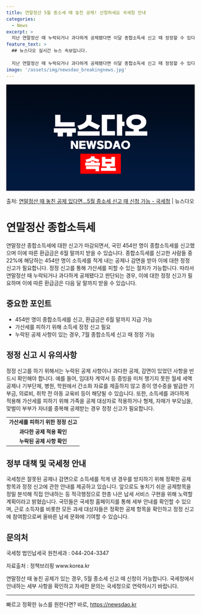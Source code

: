 ```yaml
---
title: 연말정산 5월 종소세 때 놓친 공제! 신청하세요 국세청 안내
categories:
  - News
excerpt: >
  지난 연말정산 때 누락되거나 과다하게 공제됐다면 이달 종합소득세 신고 때 정정할 수 있다. 7일 국세청에 따…
feature_text: >
  ## 뉴스다오 실시간 뉴스 속보입니다.

  지난 연말정산 때 누락되거나 과다하게 공제됐다면 이달 종합소득세 신고 때 정정할 수 있다. 7일 국세청에 따…
image: '/assets/img/newsdao_breakingnews.jpg'
---
```


![뉴스다오 속보](/assets/img/newsdao_breakingnews.jpg)

<p>출처: <a href="https://newsdao.kr/3738" rel="dofollow">연말정산 때 놓친 공제 있다면…5월 종소세 신고 때 신청 가능 - 국세청</a> | 뉴스다오</p>

<h1>연말정산 종합소득세</h1>
<p data-ke-size="size16">연말정산 종합소득세에 대한 신고가 마감되면서, 국민 454만 명이 종합소득세를 신고했으며 이에 따른 환급금은 6월 말까지 받을 수 있습니다. 종합소득세를 신고한 사람들 중 22%에 해당하는 454만 명이 소득세를 적게 내는 공제나 감면을 받아 이에 대한 정정 신고가 필요합니다. 정정 신고를 통해 가산세를 피할 수 있는 절차가 가능합니다. 따라서 연말정산 때 누락되거나 과다하게 공제됐다고 판단되는 경우, 이에 대한 정정 신고가 필요하며 이에 따른 환급금은 다음 달 말까지 받을 수 있습니다.</p>

<h2 data-ke-size="size26">중요한 포인트</h2>
<ul>
    <li>454만 명이 종합소득세를 신고, 환급금은 6월 말까지 지급 가능</li>
    <li>가산세를 피하기 위해 소득세 정정 신고 필요</li>
    <li>누락된 공제 사항이 있는 경우, 7월 종합소득세 신고 때 정정 가능</li>
</ul>

<h2 data-ke-size="size26">정정 신고 시 유의사항</h2>
<p data-ke-size="size16">정정 신고를 하기 위해서는 누락된 공제 사항이나 과다한 공제, 감면이 있었던 사항을 반드시 확인해야 합니다. 예를 들어, 임대차 계약서 등 증빙을 미처 챙기지 못한 월세 세액공제나 기부단체, 병원, 학원에서 간소화 자료를 제출하지 않고 종이 영수증을 발급한 기부금, 의료비, 취학 전 아동 교육비 등이 해당될 수 있습니다. 또한, 소득세를 과다하게 적용해 가산세를 피하기 위해 가족을 공제 대상자로 적용하거나 형제, 자매가 부모님을, 맞벌이 부부가 자녀를 중복해 공제받는 경우 정정 신고가 필요합니다.</p>
<table>
    <tr>
        <td style="text-align: center; height: 17px;"><b>가산세를 피하기 위한 정정 신고</b></td>
    </tr>
    <tr>
        <td style="text-align: center; height: 17px;"><b>과다한 공제 적용 확인</b></td>
    </tr>
    <tr>
        <td style="text-align: center; height: 17px;"><b>누락된 공제 사항 확인</b></td>
    </tr>
</table>

<h2 data-ke-size="size26">정부 대책 및 국세청 안내</h2>
<p data-ke-size="size16">국세청은 잘못된 공제나 감면으로 소득세를 적게 낸 경우를 방지하기 위해 정확한 공제 항목과 정정 신고에 관한 안내를 제공하고 있습니다. 앞으로도 놓치기 쉬운 공제항목을 정밀 분석해 직접 안내하는 등 적극행정으로 한층 나은 납세 서비스 구현을 위해 노력할 계획이라고 밝혔습니다. 국민들은 국세청 홈페이지를 통해 세부 안내를 확인할 수 있으며, 근로 소득자를 비롯한 모든 과세 대상자들은 정확한 공제 항목을 확인하고 정정 신고에 참여함으로써 올바른 납세 문화에 기여할 수 있습니다.</p>

<h2 data-ke-size="size26">문의처</h2>
<p data-ke-size="size16">국세청 법인납세국 원천세과 : 044-204-3347</p>
<p data-ke-size="size16">자료출처 : 정책브리핑 www.korea.kr</p>
<p data-ke-size="size16">연말정산 때 놓친 공제가 있는 경우, 5월 종소세 신고 때 신청이 가능합니다. 국세청에서 안내하는 세부 사항을 확인하고 자세한 문의는 국세청으로 연락하시기 바랍니다.</p>
<hr> 

빠르고 정확한 뉴스를 원한다면? 바로, <a href="https://newsdao.kr" rel="dofollow">https://newsdao.kr</a>



